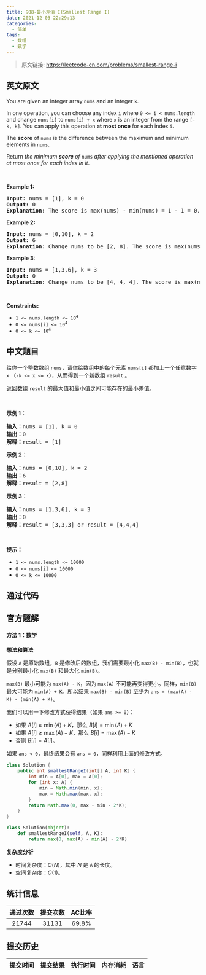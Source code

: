 ```yaml
---
title: 908-最小差值 I(Smallest Range I)
date: 2021-12-03 22:29:13
categories:
  - 简单
tags:
  - 数组
  - 数学
---
```


> 原文链接: https://leetcode-cn.com/problems/smallest-range-i


## 英文原文
<div><p>You are given an integer array <code>nums</code> and an integer <code>k</code>.</p>

<p>In one operation, you can choose any index <code>i</code> where <code>0 &lt;= i &lt; nums.length</code> and change <code>nums[i]</code> to <code>nums[i] + x</code> where <code>x</code> is an integer from the range <code>[-k, k]</code>. You can apply this operation <strong>at most once</strong> for each index <code>i</code>.</p>

<p>The <strong>score</strong> of <code>nums</code> is the difference between the maximum and minimum elements in <code>nums</code>.</p>

<p>Return <em>the minimum <strong>score</strong> of </em><code>nums</code><em> after applying the mentioned operation at most once for each index in it</em>.</p>

<p>&nbsp;</p>
<p><strong>Example 1:</strong></p>

<pre>
<strong>Input:</strong> nums = [1], k = 0
<strong>Output:</strong> 0
<strong>Explanation:</strong> The score is max(nums) - min(nums) = 1 - 1 = 0.
</pre>

<p><strong>Example 2:</strong></p>

<pre>
<strong>Input:</strong> nums = [0,10], k = 2
<strong>Output:</strong> 6
<strong>Explanation:</strong> Change nums to be [2, 8]. The score is max(nums) - min(nums) = 8 - 2 = 6.
</pre>

<p><strong>Example 3:</strong></p>

<pre>
<strong>Input:</strong> nums = [1,3,6], k = 3
<strong>Output:</strong> 0
<strong>Explanation:</strong> Change nums to be [4, 4, 4]. The score is max(nums) - min(nums) = 4 - 4 = 0.
</pre>

<p>&nbsp;</p>
<p><strong>Constraints:</strong></p>

<ul>
	<li><code>1 &lt;= nums.length &lt;= 10<sup>4</sup></code></li>
	<li><code>0 &lt;= nums[i] &lt;= 10<sup>4</sup></code></li>
	<li><code>0 &lt;= k &lt;= 10<sup>4</sup></code></li>
</ul>
</div>

## 中文题目
<div><p>给你一个整数数组 <code>nums</code>，请你给数组中的每个元素 <code>nums[i]</code> 都加上一个任意数字 <code>x</code> （<code>-k <= x <= k</code>），从而得到一个新数组 <code>result</code> 。</p>

<p>返回数组 <code>result</code> 的最大值和最小值之间可能存在的最小差值。</p>

<p> </p>

<ol>
</ol>

<ol>
</ol>

<div>
<p><strong>示例 1：</strong></p>

<pre>
<strong>输入：</strong>nums = <span id="example-input-1-1">[1]</span>, k = <span id="example-input-1-2">0</span>
<strong>输出：</strong><span id="example-output-1">0
<strong>解释：</strong>result = [1]</span>
</pre>

<div>
<p><strong>示例 2：</strong></p>

<pre>
<strong>输入：</strong>nums = <span id="example-input-2-1">[0,10]</span>, k = <span id="example-input-2-2">2</span>
<strong>输出：</strong><span id="example-output-2">6
</span><span id="example-output-1"><strong>解释：</strong></span><span>result = [2,8]</span>
</pre>

<div>
<p><strong>示例 3：</strong></p>

<pre>
<strong>输入：</strong>nums = <span id="example-input-3-1">[1,3,6]</span>, k = <span id="example-input-3-2">3</span>
<strong>输出：</strong><span id="example-output-3">0
</span><span id="example-output-1"><strong>解释：</strong></span><span>result = [3,3,3] or result = [4,4,4]</span>
</pre>
</div>
</div>
</div>

<p> </p>

<p><strong>提示：</strong></p>

<ul>
	<li><code>1 <= nums.length <= 10000</code></li>
	<li><code>0 <= nums[i] <= 10000</code></li>
	<li><code>0 <= k <= 10000</code></li>
</ul>
</div>

## 通过代码
<RecoDemo>
</RecoDemo>


## 官方题解
#### 方法 1：数学

**想法和算法**

假设 `A` 是原始数组，`B` 是修改后的数组，我们需要最小化 `max(B) - min(B)`，也就是分别最小化 `max(B)` 和最大化 `min(B)`。

`max(B)` 最小可能为 `max(A) - K`，因为 `max(A)` 不可能再变得更小。同样，`min(B)` 最大可能为 `min(A) + K`。所以结果 `max(B) - min(B)` 至少为 `ans = (max(A) - K) - (min(A) + K)`。

我们可以用一下修改方式获得结果（如果 `ans >= 0`）：

* 如果 $A[i] \leq \min(A) + K$，那么 $B[i] = \min(A) + K$
* 如果 $A[i] \geq \max(A) - K$，那么 $B[i] = \max(A) - K$
* 否则 $B[i] = A[i]$。

如果 `ans < 0`，最终结果会有 `ans = 0`，同样利用上面的修改方式。

```Java []
class Solution {
    public int smallestRangeI(int[] A, int K) {
        int min = A[0], max = A[0];
        for (int x: A) {
            min = Math.min(min, x);
            max = Math.max(max, x);
        }
        return Math.max(0, max - min - 2*K);
    }
}
```

```Python []
class Solution(object):
    def smallestRangeI(self, A, K):
        return max(0, max(A) - min(A) - 2*K)
```

**复杂度分析**

* 时间复杂度：$O(N)$，其中 $N$ 是 `A` 的长度。
* 空间复杂度：$O(1)$。

## 统计信息
| 通过次数 | 提交次数 | AC比率 |
| :------: | :------: | :------: |
|    21744    |    31131    |   69.8%   |

## 提交历史
| 提交时间 | 提交结果 | 执行时间 |  内存消耗  | 语言 |
| :------: | :------: | :------: | :--------: | :--------: |
